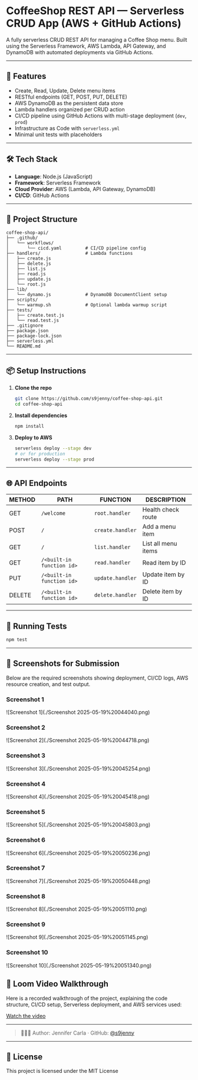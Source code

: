 
# CoffeeShop REST API — Serverless CRUD App (AWS + GitHub Actions)

A fully serverless CRUD REST API for managing a Coffee Shop menu. Built using the Serverless Framework, AWS Lambda, API Gateway, and DynamoDB with automated deployments via GitHub Actions.

---

## 🚀 Features

- Create, Read, Update, Delete menu items
- RESTful endpoints (GET, POST, PUT, DELETE)
- AWS DynamoDB as the persistent data store
- Lambda handlers organized per CRUD action
- CI/CD pipeline using GitHub Actions with multi-stage deployment (`dev`, `prod`)
- Infrastructure as Code with `serverless.yml`
- Minimal unit tests with placeholders

---

## 🛠️ Tech Stack

- **Language**: Node.js (JavaScript)
- **Framework**: Serverless Framework
- **Cloud Provider**: AWS (Lambda, API Gateway, DynamoDB)
- **CI/CD**: GitHub Actions

---

## 📁 Project Structure

```
coffee-shop-api/
├── .github/
│   └── workflows/
│       └── cicd.yaml         # CI/CD pipeline config
├── handlers/                 # Lambda functions
│   ├── create.js
│   ├── delete.js
│   ├── list.js
│   ├── read.js
│   ├── update.js
│   └── root.js
├── lib/
│   └── dynamo.js             # DynamoDB DocumentClient setup
├── scripts/
│   └── warmup.sh             # Optional lambda warmup script
├── tests/
│   ├── create.test.js
│   └── read.test.js
├── .gitignore
├── package.json
├── package-lock.json
├── serverless.yml
└── README.md
```

---

## 📦 Setup Instructions

1. **Clone the repo**
   ```bash
   git clone https://github.com/s9jenny/coffee-shop-api.git
   cd coffee-shop-api
   ```

2. **Install dependencies**
   ```bash
   npm install
   ```

3. **Deploy to AWS**
   ```bash
   serverless deploy --stage dev
   # or for production
   serverless deploy --stage prod
   ```

---

## 🌐 API Endpoints

| METHOD | PATH             | FUNCTION        | DESCRIPTION             |
|--------|------------------|-----------------|-------------------------|
| GET    | `/welcome`       | `root.handler`  | Health check route      |
| POST   | `/`              | `create.handler`| Add a menu item         |
| GET    | `/`              | `list.handler`  | List all menu items     |
| GET    | `/<built-in function id>`          | `read.handler`  | Read item by ID         |
| PUT    | `/<built-in function id>`          | `update.handler`| Update item by ID       |
| DELETE | `/<built-in function id>`          | `delete.handler`| Delete item by ID       |

---

## 🧪 Running Tests

```bash
npm test
```

---

## 📸 Screenshots for Submission

Below are the required screenshots showing deployment, CI/CD logs, AWS resource creation, and test output.


### Screenshot 1
![Screenshot 1](./Screenshot 2025-05-19%20044040.png)

### Screenshot 2
![Screenshot 2](./Screenshot 2025-05-19%20044718.png)

### Screenshot 3
![Screenshot 3](./Screenshot 2025-05-19%20045254.png)

### Screenshot 4
![Screenshot 4](./Screenshot 2025-05-19%20045418.png)

### Screenshot 5
![Screenshot 5](./Screenshot 2025-05-19%20045803.png)

### Screenshot 6
![Screenshot 6](./Screenshot 2025-05-19%20050236.png)

### Screenshot 7
![Screenshot 7](./Screenshot 2025-05-19%20050448.png)

### Screenshot 8
![Screenshot 8](./Screenshot 2025-05-19%20051110.png)

### Screenshot 9
![Screenshot 9](./Screenshot 2025-05-19%20051145.png)

### Screenshot 10
![Screenshot 10](./Screenshot 2025-05-19%20051340.png)



## 🎥 Loom Video Walkthrough

Here is a recorded walkthrough of the project, explaining the code structure, CI/CD setup, Serverless deployment, and AWS services used:

[Watch the video](https://www.loom.com/share/c7313fa242dd4e5bb2af0889b4d54185?sid=3253226c-4a7c-444f-905c-b282a57bdab0)


---

> 👩🏾‍💻 Author: Jennifer Carla · GitHub: [@s9jenny](https://github.com/s9jenny)

---

## 📄 License

This project is licensed under the MIT License 
